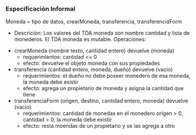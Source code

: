 ### Especificación Informal
Moneda = tipo de datos, crearMoneda, transferencia, transferenciaForm
- Descrición: Los valores del TDA moneda son nombre cantidad y lista de monederos. El TDA moneda es mutable.
Operaciones:
* crearMoneda (nombre texto, cantidad entero) devuelve (moneda)
    - requerimientos: cantidad <= 0
    - efecto: devuelve el objeto moneda con sus propiedades
* transferencia (cantidad entero, moneda, dueño) devuelve (vacio)
    - requerimientos: el dueño no debe poseer monedero de esa moneda, la moneda debe existir
    - efecto: agrega un propietario de moneda y asigna la cantidad que tiene
* transferenciaForm (origen, destino, cantidad entero, moneda) devuelve (vacio)
    - requerimientos: cantidad de monedas en el monedero origen > 0, cantidad > 0, la moneda debe existir
    - efecto: resta moendas de un propietario y se las agrega a otro 
